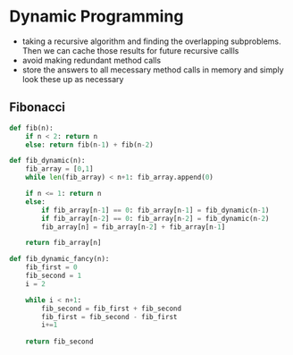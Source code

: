 # Dynamic Programming 
- taking a recursive algorithm and finding the overlapping subproblems. Then we can cache those results for future recursive callls
- avoid making redundant method calls
- store the answers to all mecessary method calls in memory and simply look these up as necessary

## Fibonacci 
```python
def fib(n):
	if n < 2: return n
	else: return fib(n-1) + fib(n-2)

def fib_dynamic(n):
	fib_array = [0,1]
	while len(fib_array) < n+1: fib_array.append(0)

	if n <= 1: return n
	else:
		if fib_array[n-1] == 0: fib_array[n-1] = fib_dynamic(n-1)
		if fib_array[n-2] == 0: fib_array[n-2] = fib_dynamic(n-2)
		fib_array[n] = fib_array[n-2] + fib_array[n-1]

	return fib_array[n]

def fib_dynamic_fancy(n):
	fib_first = 0
	fib_second = 1
	i = 2

	while i < n+1:
		fib_second = fib_first + fib_second
		fib_first = fib_second - fib_first
		i+=1
	
	return fib_second
```